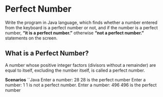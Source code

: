 # Perfect Number
Write the program in Java language, which finds whether a number entered from the keyboard is a perfect number or not, and if the number is a perfect number, **“it is a perfect number.”** otherwise **“not a perfect number.”** statements on the screen.

## What is a Perfect Number?
A number whose positive integer factors (divisors without a remainder) are equal to itself, excluding the number itself, is called a perfect number.

**Scenarios**
``Java
Enter a number: 28
28 is the perfect number
Enter a number: 1
1 is not a perfect number.
Enter a number: 496
496 is the perfect number
```
